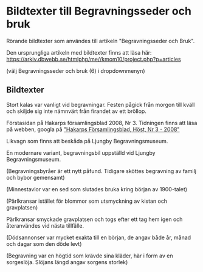 Bildtexter till Begravningsseder och bruk
============================

Rörande bildtexter som användes till artikeln "Begravningsseder och Bruk".

Den ursprungliga artikeln med bildtexter finns att läsa här:
https://arkiv.dbwebb.se/htmlphp/me//kmom10/project.php?p=articles

(välj Begravningsseder och bruk (6) i dropdownmenyn)



Bildtexter
----------------------------

Stort kalas var vanligt vid begravningar. Festen pågick från morgon till kväll och skiljde sig inte nämnvärt från firandet av ett bröllop.

Förstasidan på Hakarps församlingsblad 2008, Nr 3. Tidningen finns att läsa på webben, googla på ["Hakarps Församlingsblad, Höst, Nr 3 - 2008"](http://www.google.se/search?q=Hakarps+F%C3%B6rsamlingsblad,+H%C3%B6st,+Nr+3+-+2008)

Likvagn som finns att beskåda på Ljungby Begravningsmuseum.

En modernare variant, begravningsbil uppställd vid Ljungby Begravningsmuseum.

(Begravningsbyråer är ett nytt påfund. Tidigare sköttes begravning av familj och bybor gemensamt)

(Minnestavlor var en sed som slutades bruka kring början av 1900-talet)

(Pärlkransar istället för blommor som utsmyckning av kistan och gravplatsen)

Pärlkransar smyckade gravplatsen och togs efter ett tag hem igen och återanvändes vid nästa tillfälle.

(Dödsannonser var mycket exakta till en början, de angav både år, månad och dagar som den döde levt)

(Begravning var en högtid som krävde sina kläder, här i form av en sorgeslöja. Slöjans längd angav sorgens storlek)
